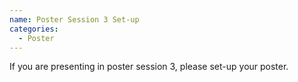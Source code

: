 ```yaml
---
name: Poster Session 3 Set-up
categories:
  - Poster
---
```


If you are presenting in poster session 3, please set-up your poster.
